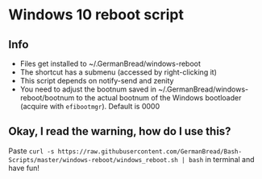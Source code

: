 # Windows 10 reboot script

## Info

* Files get installed to ~/.GermanBread/windows-reboot
* The shortcut has a submenu (accessed by right-clicking it)
* This script depends on notify-send and zenity
* You need to adjust the bootnum saved in ~/.GermanBread/windows-reboot/bootnum to the actual bootnum of the Windows bootloader (acquire with `efibootmgr`). Default is 0000

## Okay, I read the warning, how do I use this?

Paste `curl -s https://raw.githubusercontent.com/GermanBread/Bash-Scripts/master/windows-reboot/windows_reboot.sh | bash` in terminal and have fun!